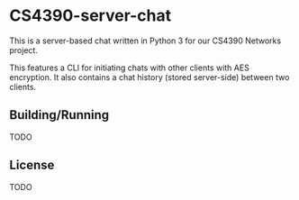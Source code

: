 # CS4390-server-chat

This is a server-based chat written in Python 3 for our CS4390 Networks project. 

This features a CLI for initiating chats with other clients with AES encryption.
It also contains a chat history (stored server-side) between two clients.

## Building/Running

TODO

## License

TODO

